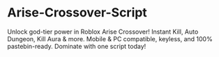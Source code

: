 # Arise-Crossover-Script
Unlock god-tier power in Roblox Arise Crossover! Instant Kill, Auto Dungeon, Kill Aura &amp; more. Mobile &amp; PC compatible, keyless, and 100% pastebin-ready. Dominate with one script today!
